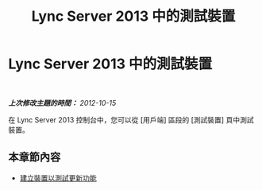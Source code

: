 ﻿---
title: Lync Server 2013 中的測試裝置
TOCTitle: Lync Server 2013 中的測試裝置
ms:assetid: 878b7dfc-8cfe-4404-a601-a2c57a441ea9
ms:mtpsurl: https://technet.microsoft.com/zh-tw/library/JJ688119(v=OCS.15)
ms:contentKeyID: 49890190
ms.date: 08/10/2015
mtps_version: v=OCS.15
ms.translationtype: HT
---

# Lync Server 2013 中的測試裝置

 

_**上次修改主題的時間：** 2012-10-15_

在 Lync Server 2013 控制台中，您可以從 \[用戶端\] 區段的 \[測試裝置\] 頁中測試裝置。

## 本章節內容

  - [建立裝置以測試更新功能](lync-server-2013-create-a-device-to-test-update-functionality.md)

